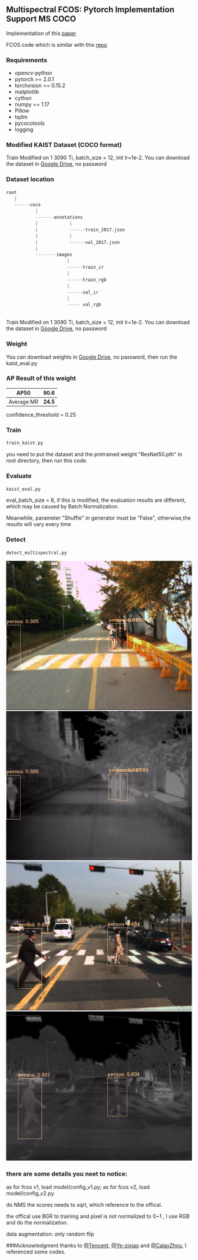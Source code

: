 ## Multispectral FCOS: Pytorch Implementation Support MS COCO
Implementation of this [paper](https://linkinghub.elsevier.com/retrieve/pii/S0926580522002187)

FCOS code which is similar with this [repo](hhttps://github.com/zhenghao977/FCOS-PyTorch-37.2AP)



### Requirements  
* opencv-python  
* pytorch >= 2.0.1
* torchvision >= 0.15.2 
* matplotlib
* cython
* numpy == 1.17
* Pillow
* tqdm
* pycocotools
* logging

### Modified KAIST Dataset (COCO format)
Train Modified on 1 3090 Ti, batch_size = 12, init lr=1e-2.
You can download the dataset in [Google Drive](https://drive.google.com/file/d/160rjtSSoL6kr6ycYmp2_YK3fOk5Ibk2B/view?usp=sharing), no password

### Dataset location
```python
root
   |
   ------coco
           |
           -------annotations
           |            |
           |            ------train_2017.json 
           |            | 
           |            ------val_2017.json 
           |
           --------images
                       |
                       ------train_ir
                       |
                       ------train_rgb
                       |
                       ------val_ir
                       |
                       ----- val_rgb
           
```

Train Modified on 1 3090 Ti, batch_size = 12, init lr=1e-2.
You can download the dataset in [Google Drive](https://drive.google.com/file/d/160rjtSSoL6kr6ycYmp2_YK3fOk5Ibk2B/view?usp=sharing), no password

### Weight
You can download weights in [Google Drive](https://drive.google.com/file/d/1yUH0vp2oAauwO8Vfx9g-u4v43mVK42jx/view?usp=sharing), no password, then run the kaist_eval.py

###  AP Result of this weight
|     AP50     |      **90.6**       |
| :-----------: | :-----------------: |
|     Average MR     |      **24.5**       |
confidence_threshold = 0.25

### Train
```python
train_kaist.py
```

you need to put the dataset and the pretrained weight "ResNet50.pth" in root directory, then run this code.

### Evaluate
```python
kaist_eval.py
```
eval_batch_size = 8, if this is modified, the evaluation results are different, which may be caused by Batch Normalization. 

Meanwhile, parameter "Shuffle" in generator must be "False", otherwise,the results will vary every time 

### Detect
```python
detect_multispectral.py
```
![test1](detect_results/vis/set00_V008_I00438.jpg)  ![test2](detect_results/ir/set00_V008_I00438.jpg)
![test1](detect_results/vis/set01_V003_I00897.jpg)  ![test2](detect_results/ir/set01_V003_I00897.jpg)

### there are some details you neet to notice:
as for fcos v1, load model/config_v1.py; as for fcos v2, load model/config_v2.py

do NMS the scores needs to sqrt, which reference to the offical.

the offical use BGR to training and pixel is not normalized to 0~1 , I use RGB and do the normalization.

data augmentation: only random flip

###Acknowledgment
thanks to [@Tencent](https://github.com/Tencent/ObjectDetection-OneStageDet/tree/master), [@Ye-zixiao](https://gitee.com/yezixiao/Double-YOLO-Kaist#https://gitee.com/link?target=https%3A%2F%2Fpan.baidu.com%2Fs%2F1h1e3rZQqIR9MIdiF0W7nXQ) 
and [@CalayZhou](https://github.com/CalayZhou/MBNet), I referenced some codes.






